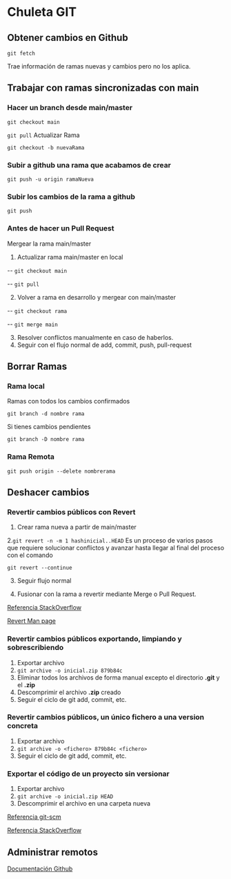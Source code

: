 # Chuleta GIT

## Obtener cambios en Github
`git fetch` 

Trae información de ramas nuevas y cambios pero no los aplica.

## Trabajar con ramas sincronizadas con main
### Hacer un branch desde main/master
`git checkout main`

`git pull` Actualizar Rama

`git checkout -b nuevaRama`

### Subir a github una rama que acabamos de crear
`git push -u origin ramaNueva`

### Subir los cambios de la rama a github
 `git push`

### Antes de hacer un Pull Request
Mergear la rama main/master
1. Actualizar rama main/master en local 

-- `git checkout main`

-- `git pull`

2. Volver a rama en desarrollo y mergear con main/master

-- `git checkout rama`

-- `git merge main`

3. Resolver conflictos manualmente en caso de haberlos.
4. Seguir con el flujo normal de add, commit, push, pull-request
 
## Borrar Ramas
### Rama local
Ramas con todos los cambios confirmados

`git branch -d nombre rama`

Si tienes cambios pendientes

`git branch -D nombre rama`

### Rama Remota
`git push origin --delete nombrerama`
## Deshacer cambios
### Revertir cambios públicos con Revert
1. Crear rama nueva a partir de main/master

2.`git revert -n -m 1 hashinicial..HEAD`
Es un proceso de varios pasos que requiere solucionar conflictos y avanzar hasta llegar al final del proceso con el comando

`git revert --continue`

3. Seguir flujo normal

3. Fusionar con la rama a revertir mediante Merge o  Pull Request.

[Referencia StackOverflow](https://stackoverflow.com/questions/4114095/how-do-i-revert-a-git-repository-to-a-previous-commit)

[Revert Man page](http://schacon.github.io/git/git-revert.html)
### Revertir cambios públicos exportando, limpiando y sobrescribiendo
1. Exportar archivo
2. `git archive -o inicial.zip 879b84c`
3. Eliminar todos los archivos de forma manual excepto el directorio **.git** y el **.zip**
4. Descomprimir el archivo **.zip** creado
5. Seguir el ciclo de git add, commit, etc.

### Revertir cambios públicos, un único fichero a una version concreta  
1. Exportar archivo  
2. `git archive -o <fichero> 879b84c <fichero>`
3. Seguir el ciclo de git add, commit, etc.

### Exportar el código de un proyecto sin versionar
1. Exportar archivo
2. `git archive -o inicial.zip HEAD`
3. Descomprimir el archivo en una carpeta nueva

[Referencia git-scm](https://git-scm.com/docs/git-archive)

[Referencia StackOverflow](https://stackoverflow.com/questions/160608/do-a-git-export-like-svn-export)

## Administrar remotos

[Documentación Github](https://docs.github.com/es/free-pro-team@latest/github/using-git/managing-remote-repositories)


